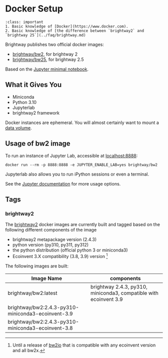 # Docker Setup

```{admonition} Prerequisites
:class: important
1. Basic knowledge of [Docker](https://www.docker.com).
2. Basic knowledge of [the difference between `brightway2` and `brightway 25`](../faq/brightway.md)
```
Brightway publishes two official docker images:

- [brightway/bw2](https://hub.docker.com/r/brightway/bw2), for brightway 2
- [brightway/bw25](https://hub.docker.com/r/brightway/bw25), for brightway 2.5

Based on the [Jupyter minimal notebook](https://github.com/jupyter/docker-stacks/tree/master/minimal-notebook).

## What it Gives You

* Miniconda
* Python 3.10
* Jupyterlab
* brightway2 framework

Docker instances are ephemeral. You will almost certainly want to mount a [data volume](https://docs.docker.com/storage/volumes/).

## Usage of bw2 image

To run an instance of Jupyter Lab, accessible at [localhost:8888](http://localhost:8888/):

    docker run --rm -p 8888:8888 -e JUPYTER_ENABLE_LAB=yes brightway/bw2

Jupyterlab also allows you to run iPython sessions or even a terminal.

See the [Jupyter documentation](https://github.com/jupyter/docker-stacks) for more usage options.

## Tags

### brightway2

The [brightway2](https://github.com/brightway-lca/brightway2) docker images are currently built and
tagged based on the following different components of the image

+ brightway2 metapackage version (2.4.3)
+ python version (py310, py311, py312)
+ the python distribution (official python 3 or miniconda3)
+ Ecoinvent 3.X compatibility (3.8, 3.9) version [^1]

The following images are built:

| Image Name | components |
| ---------- | ---------- |
| brightway/bw2:latest | brightway 2.4.3, py310, miniconda3, compatible with ecoinvent 3.9 |
| brightway/bw2:2.4.3-py310-miniconda3-ecoinvent-3.9 |
| brightway/bw2:2.4.3-py310-miniconda3-ecoinvent-3.8 |

[^1]: Until a release of [bw2io](https://github.com/brightway-lca/brightway2-io) that is compatible with any ecoinvent version and all bw2x.
